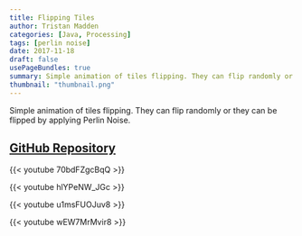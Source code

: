 ```yaml
---
title: Flipping Tiles
author: Tristan Madden
categories: [Java, Processing]
tags: [perlin noise]
date: 2017-11-18
draft: false
usePageBundles: true
summary: Simple animation of tiles flipping. They can flip randomly or they can be flipped by applying Perlin Noise. 
thumbnail: "thumbnail.png"
---
```


Simple animation of tiles flipping. They can flip randomly or they can be flipped by applying Perlin Noise. 

<h2><a href="https://github.com/Trimad/Flippy_Thing" target="_blank">GitHub Repository</a></h2>

{{< youtube 70bdFZgcBqQ >}}

{{< youtube hlYPeNW_JGc >}}

{{< youtube u1msFUOJuv8 >}}

{{< youtube wEW7MrMvir8 >}}
